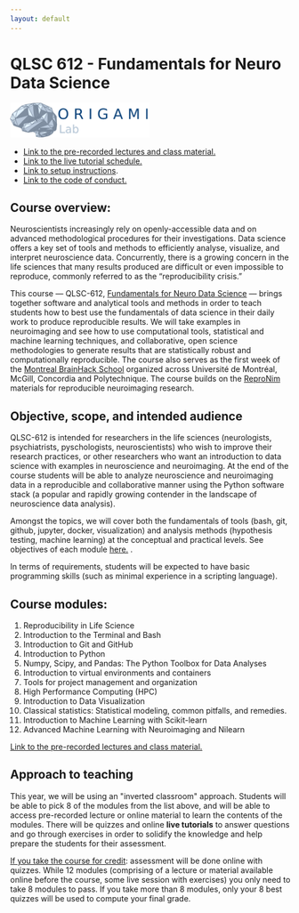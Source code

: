 ```yaml
---
layout: default
---
```



# QLSC 612 - Fundamentals for Neuro Data Science

<img src="logo_horizontal__for_light_background.png" alt="drawing" width="250" class="center">

* [Link to the pre-recorded lectures and class material.](./lectures-materials.html)
* [Link to the live tutorial schedule.](./tut-schedule.html)
* [Link to setup instructions](./setup.html).
* [Link to the code of conduct.](./coc.html)

## Course overview:

Neuroscientists increasingly rely on openly-accessible data and on advanced methodological procedures for their investigations. Data science offers a key set of tools and methods to efficiently analyse, visualize, and interpret neuroscience data. Concurrently, there is a growing concern in the life sciences that many results produced are difficult or even impossible to reproduce, commonly referred to as the “reproducibility crisis.”

This course — QLSC-612, [Fundamentals for Neuro Data Science](https://www.mcgill.ca/study/2019-2020/courses/qlsc-612) — brings together software and analytical tools and methods in order to teach students how to best use the fundamentals of data science in their daily work to produce reproducible results. We will take examples in neuroimaging and see how to use computational tools, statistical and machine learning techniques, and collaborative, open science methodologies to generate results that are statistically robust and computationally reproducible. The course also serves as the first week of the [Montreal BrainHack School](https://school.brainhackmtl.org/) organized across Université de Montréal, McGill, Concordia and Polytechnique. The course builds on the [ReproNim](https://www.repronim.org/) materials for reproducible neuroimaging research.

## Objective, scope, and intended audience

QLSC-612 is intended for researchers in the life sciences (neurologists, psychiatrists, pyschologists, neuroscientists) who wish to improve their research practices, or other researchers who want an introduction to data science with examples in neuroscience and neuroimaging. At the end of the course students will be able to analyze neuroscience and neuroimaging data in a reproducible and collaborative manner using the Python software stack (a popular and rapidly growing contender in the landscape of neuroscience data analysis).

Amongst the topics, we will cover both the fundamentals of tools (bash, git, github, jupyter, docker, visualization) and analysis methods (hypothesis testing, machine learning) at the conceptual and practical levels. See objectives of each module [here.](./lectures-materials.html)
.

In terms of requirements, students will be expected to have basic programming skills (such as minimal experience in a scripting language).

## Course modules:

1. Reproducibility in Life Science
2. Introduction to the Terminal and Bash
3. Introduction to Git and GitHub
4. Introduction to Python
5. Numpy, Scipy, and Pandas: The Python Toolbox for Data Analyses
6. Introduction to virtual environments and containers
7. Tools for project management and organization
8. High Performance Computing (HPC)
9. Introduction to Data Visualization
10. Classical statistics: Statistical modeling, common pitfalls, and remedies.
11. Introduction to Machine Learning with Scikit-learn
12. Advanced Machine Learning with Neuroimaging and Nilearn

[Link to the pre-recorded lectures and class material.](./lectures-materials.html)

## Approach to teaching

This year, we will be using an "inverted classroom" approach. Students will be able to pick 8 of the modules from the list above, and will be able to access pre-recorded lecture or online material to learn the contents of the modules. There will be quizzes and online **live tutorials** to answer questions and go through exercises in order to solidify the knowledge and help prepare the students for their assessment. 

<ins>If you take the course for credit</ins>: assessment will be done online with quizzes. While 12 modules (comprising of a lecture or material available online before the course, some live session with exercises) you only need to take 8 modules to pass. If you take more than 8 modules, only your 8 best quizzes will be used to compute your final grade.
